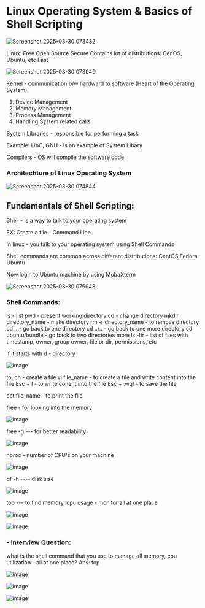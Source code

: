 
# Linux Operating System & Basics of Shell Scripting




![Screenshot 2025-03-30 073432](https://github.com/user-attachments/assets/62e43f6a-a44d-47f7-bc3b-7dfee9aa8c4f)

Linux:
  Free
  Open Source
  Secure
  Contains lot of distributions: CenOS, Ubuntu, etc
  Fast
  
![Screenshot 2025-03-30 073949](https://github.com/user-attachments/assets/f86bbdae-cac1-4c41-a620-9dded954bd7e)


Kernel - communication b/w hardward to software (Heart of the Operating System)
1. Device Management
2. Memory Management
3. Process Management
4. Handling System related calls

System Libraries - responsible for performing a task

 Example: LibC, GNU - is an example of System Libary

 Compilers - OS will compile the software code

 ### Architechture of Linux Operating System

 ![Screenshot 2025-03-30 074844](https://github.com/user-attachments/assets/a032e709-e26e-4bc5-9dcb-915483d551b8)


## Fundamentals of Shell Scripting:

Shell - is a way to talk to your operating system

EX: Create a file - 
Command Line

In linux - you talk to your operating system using Shell Commands

Shell commands are common across different distributions:
CentOS
Fedora
Ubuntu

Now login to Ubuntu machine by using MobaXterm

![Screenshot 2025-03-30 075948](https://github.com/user-attachments/assets/a06a8c65-2a7d-4bc2-ae54-1ef7e9867968)


### Shell Commands:
ls - list
pwd - present working directory
cd - change directory
mkdir directory_name - make directory
rm -r directory_name - to remove directory
cd .. - go back to one directory
cd ../.. - go back to one more directory
cd ubuntu/bundle - go back to two directories more
ls -ltr - list of files with timestamp, owner, group owner, file or dir, permissions, etc

 if it starts with d - directory
 
![image](https://github.com/user-attachments/assets/79599f07-50a5-428c-82b6-3563e7ef7d27)

touch - create a file
vi file_name - to create a file and write content into the file
Esc + I - to write conent into the file
Esc + :wq! - to save the file

cat file_name - to print the file

free -  for looking into the memory

![image](https://github.com/user-attachments/assets/f3f33eaa-1ca4-4b64-90e4-5b29f939498d)

free -g    --- for better readability

![image](https://github.com/user-attachments/assets/14b9aa15-9129-441d-acf9-39c68794080d)

nproc - number of CPU's on your machine

![image](https://github.com/user-attachments/assets/08ebc12f-edac-4db4-a0d1-20ad98d7c52e)


df -h    ---- disk size

![image](https://github.com/user-attachments/assets/a101766c-7b79-49ab-b44a-6ab6d1542ef4)

top --- to find memory, cpu usage - monitor all at one place

![image](https://github.com/user-attachments/assets/e40e2dd8-92c6-49c9-934e-acf75f988616)

![image](https://github.com/user-attachments/assets/151bf8ff-2d42-4a92-a1da-dcc80bb78518)


### - Interview Question:
what is the shell command that you use to manage all memory, cpu utilization - all at one place?
Ans: top

![image](https://github.com/user-attachments/assets/a4c306eb-d03d-4980-912b-b3b326b6bf77)

![image](https://github.com/user-attachments/assets/93c58b78-ab69-41b3-a171-7625ecc42401)

![image](https://github.com/user-attachments/assets/c91bf060-6e65-41ab-8d76-2783bd243b36)















